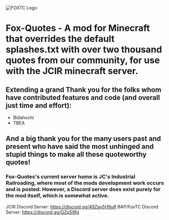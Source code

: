 ![FOXTC Logo](https://images2.imgbox.com/ef/85/XrvZC2Qn_o.png)
# Fox-Quotes - A mod for Minecraft that overrides the default splashes.txt with over two thousand quotes from our community, for use with the JCIR minecraft server.

## Extending a grand Thank you for the folks whom have contributed features and code (and overall just time and effort):
- Bidahochi
- TBEA

## And a big thank you for the many users past and present who have said the most unhinged and stupid things to make all these quoteworthy quotes!

### Fox-Quotes's current server home is JC's Industrial Railroading, where most of the mods development work occurs and is posted. However, a Discord server does exist purely for the mod itself, which is somewhat active.
JCIR Discord Server: https://discord.gg/49Zay5H9uR
BAP/FoxTC Discord Server: https://discord.gg/QZp59fq
